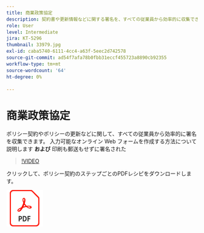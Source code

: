 ```yaml
---
title: 商業政策協定
description: 契約書や更新情報などに関する署名を、すべての従業員から効率的に収集できます
role: User
level: Intermediate
jira: KT-5296
thumbnail: 33979.jpg
exl-id: caba5740-6111-4cc4-a63f-5eec2d742578
source-git-commit: ad54f7afa78b0fbb31eccf455723a8890cb92355
workflow-type: tm+mt
source-wordcount: '64'
ht-degree: 0%

---
```


# 商業政策協定

ポリシー契約やポリシーの更新などに関して、すべての従業員から効率的に署名を収集できます。 入力可能なオンライン Web フォームを作成する方法について説明します **および** 印刷も郵送もせずに署名された

>[!VIDEO](https://video.tv.adobe.com/v/33979?quality=12&learn=on&hidetitle=true)

クリックして、ポリシー契約のステップごとのPDFレシピをダウンロードします。

[![ダウンロードPDFレシピ](../assets/acrobat_PDF_96.png)](../assets/adobe-sign_set_up_a_web_form_use_case.pdf)
